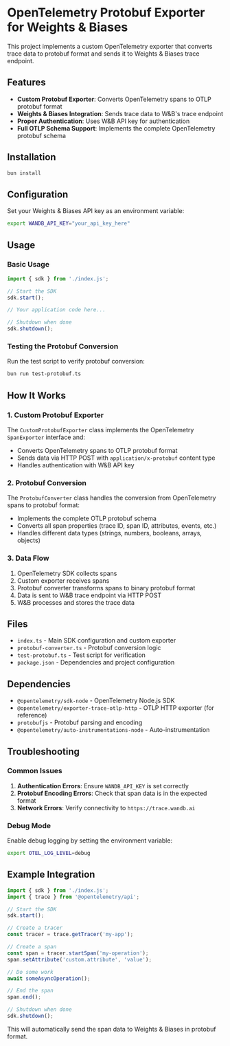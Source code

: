 # OpenTelemetry Protobuf Exporter for Weights & Biases

This project implements a custom OpenTelemetry exporter that converts trace data to protobuf format and sends it to Weights & Biases trace endpoint.

## Features

- **Custom Protobuf Exporter**: Converts OpenTelemetry spans to OTLP protobuf format
- **Weights & Biases Integration**: Sends trace data to W&B's trace endpoint
- **Proper Authentication**: Uses W&B API key for authentication
- **Full OTLP Schema Support**: Implements the complete OpenTelemetry protobuf schema

## Installation

```bash
bun install
```

## Configuration

Set your Weights & Biases API key as an environment variable:

```bash
export WANDB_API_KEY="your_api_key_here"
```

## Usage

### Basic Usage

```typescript
import { sdk } from './index.js';

// Start the SDK
sdk.start();

// Your application code here...

// Shutdown when done
sdk.shutdown();
```

### Testing the Protobuf Conversion

Run the test script to verify protobuf conversion:

```bash
bun run test-protobuf.ts
```

## How It Works

### 1. Custom Protobuf Exporter

The `CustomProtobufExporter` class implements the OpenTelemetry `SpanExporter` interface and:

- Converts OpenTelemetry spans to OTLP protobuf format
- Sends data via HTTP POST with `application/x-protobuf` content type
- Handles authentication with W&B API key

### 2. Protobuf Conversion

The `ProtobufConverter` class handles the conversion from OpenTelemetry spans to protobuf format:

- Implements the complete OTLP protobuf schema
- Converts all span properties (trace ID, span ID, attributes, events, etc.)
- Handles different data types (strings, numbers, booleans, arrays, objects)

### 3. Data Flow

1. OpenTelemetry SDK collects spans
2. Custom exporter receives spans
3. Protobuf converter transforms spans to binary protobuf format
4. Data is sent to W&B trace endpoint via HTTP POST
5. W&B processes and stores the trace data

## Files

- `index.ts` - Main SDK configuration and custom exporter
- `protobuf-converter.ts` - Protobuf conversion logic
- `test-protobuf.ts` - Test script for verification
- `package.json` - Dependencies and project configuration

## Dependencies

- `@opentelemetry/sdk-node` - OpenTelemetry Node.js SDK
- `@opentelemetry/exporter-trace-otlp-http` - OTLP HTTP exporter (for reference)
- `protobufjs` - Protobuf parsing and encoding
- `@opentelemetry/auto-instrumentations-node` - Auto-instrumentation

## Troubleshooting

### Common Issues

1. **Authentication Errors**: Ensure `WANDB_API_KEY` is set correctly
2. **Protobuf Encoding Errors**: Check that span data is in the expected format
3. **Network Errors**: Verify connectivity to `https://trace.wandb.ai`

### Debug Mode

Enable debug logging by setting the environment variable:

```bash
export OTEL_LOG_LEVEL=debug
```

## Example Integration

```typescript
import { sdk } from './index.js';
import { trace } from '@opentelemetry/api';

// Start the SDK
sdk.start();

// Create a tracer
const tracer = trace.getTracer('my-app');

// Create a span
const span = tracer.startSpan('my-operation');
span.setAttribute('custom.attribute', 'value');

// Do some work
await someAsyncOperation();

// End the span
span.end();

// Shutdown when done
sdk.shutdown();
```

This will automatically send the span data to Weights & Biases in protobuf format.

